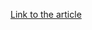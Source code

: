 [Link to the article](https://www.zscaler.com/blogs/security-research/technical-analysis-xloaders-code-obfuscation-version-43)
